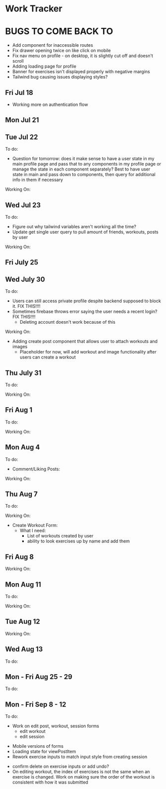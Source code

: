 # Work Tracker

# BUGS TO COME BACK TO
- Add component for inaccessible routes
- Fix drawer opening twice on like click on mobile
- Fix nav menu on profile - on desktop, it is slightly cut off and doesn't scroll
- Adding loading page for profile
- Banner for exercises isn't displayed properly with negative margins
- Tailwind bug causing issues displaying styles?

## Fri Jul 18
- Working more on authentication flow
    <!-- - updating backend for when users sign in with gmail to slugify their username to prevent duplicate entries DONE -->
    <!-- - Adding user's avatar and username to sidebar on successful login DONE -->
    <!-- - Updating auth flow to use postgres user instead of firebase user DONE -->
    <!-- - Adding user's avatar to mobile menu DONE -->

## Mon Jul 21
<!-- - Need to have login/sign up for mobile working DONE -->
<!-- - Adding modal/ability to login/signup on mobile DONE -->
<!-- - Added Ref for quicker verification of user state on refresh DONE -->

<!-- - Start on Profile Page DONE -->
<!-- - Adding Profile API to quickly query backend DONE -->
<!-- - Added util function to quickly search if user is a friend or owner of current profile DONE -->
<!-- - Added placeholder for errorModal on frontend DONE -->
<!-- - Working on adding privacy to user's page, posts, and workouts DONE -->

## Tue Jul 22
To do:
- Question for tomorrow: does it make sense to have a user state in my main profile page and pass that to any components in my profile page or manage the state in each component separately? Best to have user state in main and pass down to components, then query for additional info in them if necessary
<!-- - Work on error modal DONE -->
<!-- - Finish adding privacy in public routes and push to firebase cloud functions DONE -->

Working On:
<!-- - Changed public routes to work with username rather than user_id DONE -->
<!-- - Changed group routes to work with group name instead of group_id DONE -->
<!-- - Added helper function for group name availability on backend DONE -->

## Wed Jul 23
To do:
<!-- - Add views for profile page? DONE -->
<!-- - Figure out rendering error with ProfileHeader - initial render works as expect, on page reload, it's like auth user disappears? DONE -->
<!-- - Add limits to length of username and bio DONE -->
- Figure out why tailwind variables aren't working all the time?
- Update get single user query to pull amount of friends, workouts, posts by user

Working On:
<!-- - Adding edit profile modal to profile header DONE -->
<!-- - Added editmodal form DONE -->
<!-- - Added firebase user to context for sitewide access to token DONE -->
<!-- - Adding menu and views (Feed, Posts, Workouts, Friends, Groups) DONE -->

## Fri July 25
<!-- - test edit and delete profile functionality (edit profile removes profile pic for some reason. Delete deletes from firebase, but not from supabase) DONE -->

## Wed July 30
To do:
- Users can still access private profile despite backend supposed to block it. FIX THIS!!!!
- Sometimes firebase throws error saying the user needs a recent login? FIX THIS!!!!
    - Deleting account doesn't work because of this


Working On:
- Adding create post component that allows user to attach workouts and images
    - Placeholder for now, will add workout and image functionality after users can create a workout
<!-- - Updating post routes to pull id from auth header rather than the req and using the token to then authenticate the user and pull their id from my db DONE -->
<!-- - Updated postApi DONE -->
<!-- - Adding toasts to provide users feedback on successful submits DONE -->

## Thu July 31
To do:
<!-- - Add view to tie user info together in profile view (number of workouts, posts, friends) DONE -->
<!-- - View for user posts/workouts in order with ability to remove either for different views on frontend DONE -->

Working On:
<!-- - querying for user's feed of posts and workouts DONE -->
<!-- - adding feed query to profile feed component and making it work as profile post and profile workout component instead of having 3 separate ones DONE -->
<!-- - updating profile query to query for post/workout/friend counts DONE -->


## Fri Aug 1
To do:

Working On:
<!-- - Adding comment form component for posts/workouts in feed DONE -->
<!-- - Added error handling to create post DONE -->
<!-- - Changed view to add more info about post/workout user for auth and edit/delete checks DONE -->

## Mon Aug 4
To do:
- Comment/Liking Posts:
    <!-- - Sync front and backend up to accept comments on posts DONE -->
    <!-- - verify backend route is protected DONE -->
    <!-- - add to comment api on frontend DONE -->
    <!-- - sync to accept likes/unlikes on post DONE -->
    <!-- - have like count update without refreshing whole page DONE -->
    <!-- - CORS Error on liking post in PostItem.tsx DONE -->
    <!-- - Change like icon to be filled in if auth user has liked a post DONE -->
    <!-- - (add catch for if unauth user tries to like or comment) DONE -->

Working On:
<!-- - Updating postApi functions to work with what backend expects. No need to pass user_id in body if I pass token to back in DONE -->
<!-- - Adding auth checks to interact with posts DONE -->

## Thu Aug 7
To do:
<!-- - change buttons for liking/commenting DONE -->
<!-- - Add new tables to track completed workouts DONE -->
<!-- - update enums as well ^ DONE -->

Working On:
- Create Workout Form:
    - What I need:
        - List of workouts created by user
        - ability to look exercises up by name and add them
<!-- - Update backend routes/controllers for new sessions table DONE -->

## Fri Aug 8
Working On:
<!-- - Adding exercise inputs to createWorkoutForm DONE -->
<!-- - Adding create workout submission DONE -->
<!-- - Updating workoutApi functions DONE -->

## Mon Aug 11
To do:
<!-- - Adding workout and post items to view feed DONE -->
<!-- - Add hover card to workout for desktop version DONE -->
<!-- - Fix error with feed not loading DONE -->
<!-- - Create single post, workout, group, session routes and placeholders DONE -->

Working On:
<!-- - Workout and session items for feed DONE -->
<!-- - Add sessions to profile menu items DONE -->
<!-- - updating workout and session apis DONE -->

## Tue Aug 12
Working On:
<!-- - changing like/comment button stylings to allow for clicking on counts and buttons separately DONE -->
<!-- - rearranging viewpostitem page so likes appear in drawer DONE -->
<!-- - Updating views to allow for liking comments and viewing comment likes DONE -->

## Wed Aug 13
To do:
<!-- - Fix likes on view post item. When clicked, it doesn't work properly. Requires page refresh DONE -->
<!-- - Move useEffect fetch to ViewPostPage DONE -->
<!-- - Fix issues with likes not updating properly DONE -->

## Mon - Fri Aug 25 - 29
To do:
<!-- - Create ViewWorkoutPage and CreateSessionForms DONE -->
<!-- - Add workouts to createPost and ViewPostItem components DONE -->
<!-- - Add exercise target to session_exercise table? DONE -->
<!-- - Add session items to feed, view session page, connect like/comment functionality DONE -->
<!-- - Finish ViewSessionPage/Item DONE -->

## Mon - Fri Sep 8 - 12
To do:
- Work on edit post, workout, session forms
    <!-- - edit post DONE -->
    - edit workout
    - edit session
<!-- - Update feeditems to use updated_at if it is different from created_at DONE -->
- Mobile versions of forms
- Loading state for viewPostItem
- Rework exercise inputs to match input style from creating session
<!-- - Double check validations on workout and session form inputs. Prevent negative negative numbers and letters DONE -->
- confirm delete on exercise inputs or add undo?
- On editing workout, the index of exercises is not the same when an exercise is changed. Work on making sure the order of the workout is consistent with how it was submitted